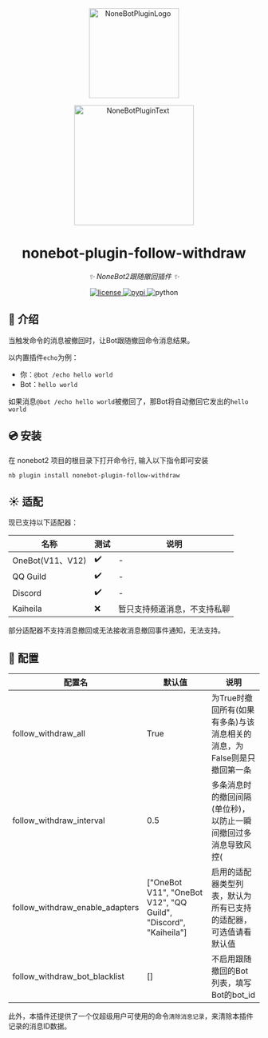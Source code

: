 <div align="center">
  <a href="https://v2.nonebot.dev/store"><img src="https://github.com/A-kirami/nonebot-plugin-template/blob/resources/nbp_logo.png" width="180" height="180" alt="NoneBotPluginLogo"></a>
  <br>
  <p><img src="https://github.com/A-kirami/nonebot-plugin-template/blob/resources/NoneBotPlugin.svg" width="240" alt="NoneBotPluginText"></p>
</div>

<div align="center">

# nonebot-plugin-follow-withdraw

_✨ NoneBot2跟随撤回插件 ✨_

<a href="./LICENSE">
    <img src="https://img.shields.io/github/license/CMHopeSunshine/nonebot-plugin-follow-withdraw.svg" alt="license">
</a>
<a href="https://pypi.python.org/pypi/nonebot-plugin-follow-withdraw">
    <img src="https://img.shields.io/pypi/v/nonebot-plugin-follow-withdraw.svg" alt="pypi">
</a>
<img src="https://img.shields.io/badge/python-3.8+-blue.svg" alt="python">

</div>

## 📖 介绍

当触发命令的消息被撤回时，让Bot跟随撤回命令消息结果。

以内置插件`echo`为例：

- 你：`@bot /echo hello world`
- Bot：`hello world`

如果消息`@bot /echo hello world`被撤回了，那Bot将自动撤回它发出的`hello world`

## 💿 安装

在 nonebot2 项目的根目录下打开命令行, 输入以下指令即可安装

```shell
nb plugin install nonebot-plugin-follow-withdraw
```

## ☀ ️适配

现已支持以下适配器：

| 名称             | 测试 | 说明                         |
| ---------------- | ---- | ---------------------------- |
| OneBot(V11、V12) | ✔️    | -                            |
| QQ Guild         | ✔️    | -                            |
| Discord          | ✔️    | -                            |
| Kaiheila         | ❌    | 暂只支持频道消息，不支持私聊 |

部分适配器不支持消息撤回或无法接收消息撤回事件通知，无法支持。

## 🔧 ️配置

| 配置名                         | 默认值                                                       | 说明                                                         |
| ------------------------------ | ------------------------------------------------------------ | ------------------------------------------------------------ |
| follow_withdraw_all             | True                                                         | 为True时撤回所有(如果有多条)与该消息相关的消息，为False则是只撤回第一条 |
| follow_withdraw_interval        | 0.5                                                          | 多条消息时的撤回间隔(单位秒)，以防止一瞬间撤回过多消息导致风控( |
| follow_withdraw_enable_adapters | ["OneBot V11", "OneBot V12", "QQ Guild", "Discord", "Kaiheila"] | 启用的适配器类型列表，默认为所有已支持的适配器，可选值请看默认值 |
| follow_withdraw_bot_blacklist   | []                                                           | 不启用跟随撤回的Bot列表，填写Bot的bot_id                     |

此外，本插件还提供了一个仅超级用户可使用的命令`清除消息记录`，来清除本插件记录的消息ID数据。